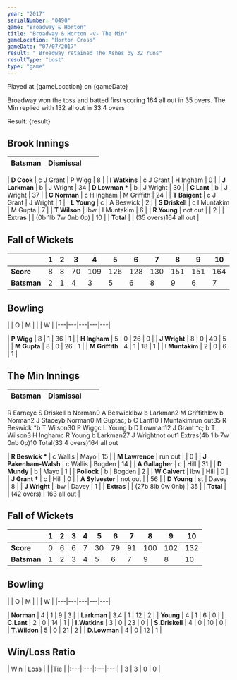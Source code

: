 ```yaml
---
year: "2017"
serialNumber: "0490" 
game: "Broadway & Horton"
title: "Broadway & Horton -v- The Min"
gameLocation: "Horton Cross"
gameDate: "07/07/2017"
result: " Broadway retained The Ashes by 32 runs"
resultType: "Lost"
type: "game"
---
```


Played at {gameLocation} on {gameDate} 

Broadway won the toss and batted first scoring 164 all out in 35 overs. The Min replied with 132 all out in 33.4 overs

Result: {result}
 
## Brook Innings

| Batsman | Dismissal |  |  |
|:---|:---|---|---:|

| **D Cook** | c J Grant | P Wigg | 8 |
| **I Watkins** | c J Grant | H Ingham | 0 |
| **J Larkman** | b | J Wright | 34
| **D Lowman  &#42;** | b | J Wright | 30 |
| **C Lant** | b | J Wright | 37 |
| **C Norman** | c H Ingham | M Griffith | 24 |
| **T Baigent** | c J Grant | J Wright | 1 |
| **L Young** | c | A Beswick | 2 |
| **S Driskell** | c I Muntakim | M Gupta | 7 |
| **T Wilson** | lbw | I Muntakim | 6 |
| **R Young** | not out | | 2 |
| **Extras** | | (0b 1lb 7w 0nb 0p) | 10 |
| **Total** | | (35 overs)164 all out |

## Fall of Wickets

| | 1 | 2 | 3 | 4 | 5 | 6 | 7 | 8 | 9 | 10 |
|---|---|---|---|---|---|---|---|---|---|---|
| **Score** | 8 | 8 | 70 | 109 | 126 | 128 | 130 | 151 | 151 | 164 |
| **Batsman** | 2 | 1 | 4 | 3 | 5 | 6 | 8 | 9 | 6 | 7 |

## Bowling

| | O | M |  |  | W |
|---|---|---|---|---|

| **P Wigg** | 8 | 1 | 36 | 1 |
| **H Ingham** | 5 | 0 | 26 | 0 |
| **J Wright** | 8 | 0 | 49 | 5 |
| **M Gupta** | 8 | 0 | 26 | 1 |
| **M Griffith** | 4 | 1 | 18 | 1 |
| **I Muntakim** | 2 | 0 | 6 | 1 |

## The Min Innings

| Batsman | Dismissal |  |  |
|:---|:---|---|---:|

R Earneyc S Driskell b Norman0
A Beswicklbw b Larkman2
M Griffithlbw b Norman2
J Staceyb Norman0
M Guptac; b C Lant10
I Muntakimrun out35
R Beswick *b T Wilson30
P Wiggc L Young b D Lowman12
J Grant †c; b T Wilson3
H Inghamc R Young b Larkman27
J Wrightnot out1
Extras(4b 1lb 7w 0nb 0p)10
Total(33 4 overs)164 all out



| **R Beswick &#42;** | c Wallis | Mayo | 15 | 
| **M Lawrence** | run out |  | 0 | 
| **J Pakenham-Walsh** | c Wallis | Bogden | 14 | 
| **A Gallagher** | c | Hill | 31 | 
| **D Mundy** | b  | Mayo | 1 | 
| **Pollock** | b | Bogden | 2 | 
| **W Calvert** | lbw | Hill | 0 | 
| **J Grant &#8224;** | c | Hill | 0 | 
| **A Sylvester** | not out |  | 56 | 
| **D Young** | st | Davey | 8 | 
| **J Wright** | lbw | Davey | 1 | 
| **Extras** | | (27b 8lb 0w 0nb) | 35 | 
| **Total** | | (42 overs) | 163 all out | 

## Fall of Wickets

| | 1 | 2 | 3 | 4 | 5 | 6 | 7 | 8 | 9 | 10 |
|---|---|---|---|---|---|---|---|---|---|---|
| **Score** | 0 | 6 | 6 | 7 | 30 | 79 | 91 | 100 | 102 | 132 | 
| **Batsman** | 1 | 2 | 3 | 4 | 5 | 6 | 7 | 9 | 8 | 10 | 

## Bowling

| | O | M |  |  | W |
|---|---|---|---|---|

 | **Norman** | 4 | 1 | 9 | 3 |
 | **Larkman** | 3.4 | 1 | 12 | 2 |
 | **Young** | 4 | 1 | 6 | 0 |
 | **C.Lant** | 2 | 0 | 14 | 1 |
 | **I.Watkins** | 3 | 0 | 23 | 0 |
 | **S.Driskell** | 4 | 0 | 10 | 0 |
 | **T.Wildon** | 5 | 0 | 21 | 2 |
 | **D.Lowman** | 4 | 0 | 12 | 1 |

## Win/Loss Ratio

| Win | Loss |  |  |Tie |
|:---|:---|:---|---:|
| 3 | 3 | 0 | 0 |